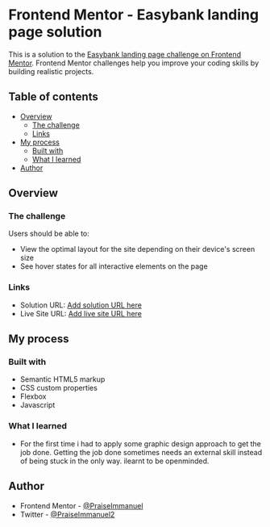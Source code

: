 # Frontend Mentor - Easybank landing page solution

This is a solution to the [Easybank landing page challenge on Frontend Mentor](https://www.frontendmentor.io/challenges/easybank-landing-page-WaUhkoDN). Frontend Mentor challenges help you improve your coding skills by building realistic projects. 

## Table of contents

- [Overview](#overview)
  - [The challenge](#the-challenge)
  - [Links](#links)
- [My process](#my-process)
  - [Built with](#built-with)
  - [What I learned](#what-i-learned)
- [Author](#author)


## Overview

### The challenge

Users should be able to:

- View the optimal layout for the site depending on their device's screen size
- See hover states for all interactive elements on the page

### Links

- Solution URL: [Add solution URL here](https://https://github.com/PraiseImmanuel/easybank)
- Live Site URL: [Add live site URL here](https://praiseimmanuel.github.io/easybank/)

## My process

### Built with

- Semantic HTML5 markup
- CSS custom properties
- Flexbox
- Javascript

### What I learned
- For the first time i had to apply some graphic design approach to get the job done. Getting the job done sometimes needs an external skill instead of being stuck in the only way. ilearnt to be openminded.

## Author

- Frontend Mentor - [@PraiseImmanuel](https://www.frontendmentor.io/profile/PraiseImmanuel)
- Twitter - [@PraiseImmanuel2](https://www.twitter.com/PraiseImmanuel2)



